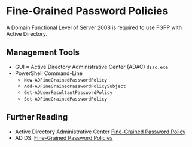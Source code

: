 # Fine-Grained Password Policies

A Domain Functional Level of Server 2008 is required to use FGPP with Active Directory.

## Management Tools

* GUI = Active Directory Administrative Center (ADAC) `dsac.exe`
* PowerShell Command-Line
  * `New-ADFineGrainedPasswordPolicy`
  * `Add-ADFineGrainedPasswordPolicySubject`
  * `Get-ADUserResultantPasswordPolicy`
  * `Set-ADFineGrainedPasswordPolicy`

## Further Reading

* Active Directory Administrative Center [Fine-Grained Password Policy][1]
* AD DS: [Fine-Grained Password Policies][2]

[1]: https://learn.microsoft.com/en-us/windows-server/identity/ad-ds/get-started/adac/introduction-to-active-directory-administrative-center-enhancements--level-100-#fine_grained_pswd_policy_mgmt
[2]: https://learn.microsoft.com/en-us/previous-versions/windows/it-pro/windows-server-2008-R2-and-2008/cc770394(v=ws.10)
